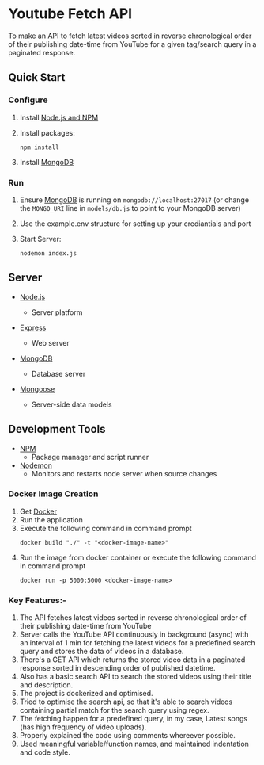 # Youtube Fetch API

To make an API to fetch latest videos sorted in reverse chronological order of their publishing date-time from
YouTube for a given tag/search query in a paginated response.


## Quick Start

### Configure

1. Install [Node.js and NPM](https://nodejs.org/en/)

2. Install packages:

    ```
    npm install
    ```
    
3. Install [MongoDB](https://www.mongodb.com/download-center/community)

### Run

1. Ensure [MongoDB](https://www.mongodb.com/) is running on `mongodb://localhost:27017` (or change the `MONGO_URI` line in `models/db.js` to point to your MongoDB server)

2. Use the example.env structure for setting up your crediantials and port

3. Start Server:

    ```
    nodemon index.js
    ```


## Server

* [Node.js](https://nodejs.org/en/)
    * Server platform
* [Express](https://expressjs.com/)
    * Web server

* [MongoDB](https://www.mongodb.com/)
    * Database server
* [Mongoose](https://mongoosejs.com/)
    * Server-side data models

## Development Tools

* [NPM](https://nodejs.org/en/)
    * Package manager and script runner
* [Nodemon](https://github.com/remy/nodemon)
    * Monitors and restarts node server when source changes
    

### Docker Image Creation

1. Get [Docker](https://docs.docker.com/desktop/install/windows-install/)
2. Run the application
3. Execute the following command in command prompt
    ```
    docker build "./" -t "<docker-image-name>"
    ```
4. Run the image from docker container or execute the following command in command prompt
   ```
   docker run -p 5000:5000 <docker-image-name>
   ```
### Key Features:- 
<ol>
<li> The API fetches latest videos sorted in reverse chronological order of their publishing date-time from YouTube
<li> Server calls the YouTube API continuously in background (async) with an interval of 1 min for fetching the latest videos for a predefined search query and stores the data of videos in a database.
<li> There's a GET API which returns the stored video data in a paginated response sorted in descending order of published datetime.
<li> Also has a basic search API to search the stored videos using their title and description.
<li> The project is dockerized and optimised.
<li> Tried to optimise the search api, so that it's able to search videos containing partial match for the search query using regex.
<li> The fetching happen for a predefined query, in my case, Latest songs (has high frequency of video uploads).
<li> Properly explained the code using comments whereever possible.
<li> Used meaningful variable/function names, and maintained indentation and code style.
